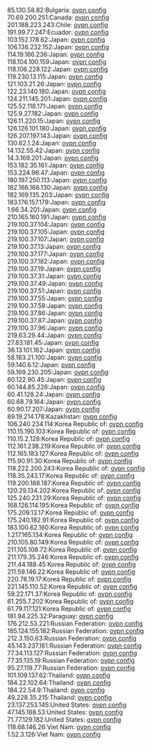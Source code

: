 85.130.58.82:Bulgaria: [ovpn config](vpn/85_130_58_82.ovpn)  
70.69.200.251:Canada: [ovpn config](vpn/70_69_200_251.ovpn)  
201.188.223.243:Chile: [ovpn config](vpn/201_188_223_243.ovpn)  
191.99.77.247:Ecuador: [ovpn config](vpn/191_99_77_247.ovpn)  
103.152.178.62:Japan: [ovpn config](vpn/103_152_178_62.ovpn)  
106.136.232.152:Japan: [ovpn config](vpn/106_136_232_152.ovpn)  
114.19.166.236:Japan: [ovpn config](vpn/114_19_166_236.ovpn)  
118.104.100.159:Japan: [ovpn config](vpn/118_104_100_159.ovpn)  
118.106.228.122:Japan: [ovpn config](vpn/118_106_228_122.ovpn)  
119.230.13.115:Japan: [ovpn config](vpn/119_230_13_115.ovpn)  
121.103.21.26:Japan: [ovpn config](vpn/121_103_21_26.ovpn)  
122.23.140.180:Japan: [ovpn config](vpn/122_23_140_180.ovpn)  
124.211.145.201:Japan: [ovpn config](vpn/124_211_145_201.ovpn)  
125.52.118.171:Japan: [ovpn config](vpn/125_52_118_171.ovpn)  
125.9.27.182:Japan: [ovpn config](vpn/125_9_27_182.ovpn)  
126.11.220.15:Japan: [ovpn config](vpn/126_11_220_15.ovpn)  
126.126.101.180:Japan: [ovpn config](vpn/126_126_101_180.ovpn)  
126.207.197.143:Japan: [ovpn config](vpn/126_207_197_143.ovpn)  
130.62.1.24:Japan: [ovpn config](vpn/130_62_1_24.ovpn)  
14.132.55.42:Japan: [ovpn config](vpn/14_132_55_42.ovpn)  
14.3.169.201:Japan: [ovpn config](vpn/14_3_169_201.ovpn)  
153.182.35.161:Japan: [ovpn config](vpn/153_182_35_161.ovpn)  
153.224.96.47:Japan: [ovpn config](vpn/153_224_96_47.ovpn)  
180.197.250.113:Japan: [ovpn config](vpn/180_197_250_113.ovpn)  
182.166.168.130:Japan: [ovpn config](vpn/182_166_168_130.ovpn)  
182.169.135.203:Japan: [ovpn config](vpn/182_169_135_203.ovpn)  
183.176.157.179:Japan: [ovpn config](vpn/183_176_157_179.ovpn)  
1.66.34.201:Japan: [ovpn config](vpn/1_66_34_201.ovpn)  
210.165.160.191:Japan: [ovpn config](vpn/210_165_160_191.ovpn)  
219.100.37.104:Japan: [ovpn config](vpn/219_100_37_104.ovpn)  
219.100.37.105:Japan: [ovpn config](vpn/219_100_37_105.ovpn)  
219.100.37.107:Japan: [ovpn config](vpn/219_100_37_107.ovpn)  
219.100.37.13:Japan: [ovpn config](vpn/219_100_37_13.ovpn)  
219.100.37.177:Japan: [ovpn config](vpn/219_100_37_177.ovpn)  
219.100.37.182:Japan: [ovpn config](vpn/219_100_37_182.ovpn)  
219.100.37.19:Japan: [ovpn config](vpn/219_100_37_19.ovpn)  
219.100.37.31:Japan: [ovpn config](vpn/219_100_37_31.ovpn)  
219.100.37.49:Japan: [ovpn config](vpn/219_100_37_49.ovpn)  
219.100.37.51:Japan: [ovpn config](vpn/219_100_37_51.ovpn)  
219.100.37.55:Japan: [ovpn config](vpn/219_100_37_55.ovpn)  
219.100.37.58:Japan: [ovpn config](vpn/219_100_37_58.ovpn)  
219.100.37.86:Japan: [ovpn config](vpn/219_100_37_86.ovpn)  
219.100.37.87:Japan: [ovpn config](vpn/219_100_37_87.ovpn)  
219.100.37.96:Japan: [ovpn config](vpn/219_100_37_96.ovpn)  
219.63.29.44:Japan: [ovpn config](vpn/219_63_29_44.ovpn)  
27.83.181.45:Japan: [ovpn config](vpn/27_83_181_45.ovpn)  
36.13.101.162:Japan: [ovpn config](vpn/36_13_101_162.ovpn)  
58.183.21.100:Japan: [ovpn config](vpn/58_183_21_100.ovpn)  
59.140.6.12:Japan: [ovpn config](vpn/59_140_6_12.ovpn)  
59.169.230.205:Japan: [ovpn config](vpn/59_169_230_205.ovpn)  
60.122.90.45:Japan: [ovpn config](vpn/60_122_90_45.ovpn)  
60.144.85.226:Japan: [ovpn config](vpn/60_144_85_226.ovpn)  
60.41.128.24:Japan: [ovpn config](vpn/60_41_128_24.ovpn)  
60.68.79.164:Japan: [ovpn config](vpn/60_68_79_164.ovpn)  
60.90.17.207:Japan: [ovpn config](vpn/60_90_17_207.ovpn)  
89.19.214.178:Kazakhstan: [ovpn config](vpn/89_19_214_178.ovpn)  
106.240.234.114:Korea Republic of: [ovpn config](vpn/106_240_234_114.ovpn)  
110.15.190.103:Korea Republic of: [ovpn config](vpn/110_15_190_103.ovpn)  
110.15.2.128:Korea Republic of: [ovpn config](vpn/110_15_2_128.ovpn)  
112.161.238.219:Korea Republic of: [ovpn config](vpn/112_161_238_219.ovpn)  
112.165.183.127:Korea Republic of: [ovpn config](vpn/112_165_183_127.ovpn)  
115.90.91.30:Korea Republic of: [ovpn config](vpn/115_90_91_30.ovpn)  
118.222.200.243:Korea Republic of: [ovpn config](vpn/118_222_200_243.ovpn)  
118.35.243.17:Korea Republic of: [ovpn config](vpn/118_35_243_17.ovpn)  
119.200.188.187:Korea Republic of: [ovpn config](vpn/119_200_188_187.ovpn)  
120.29.134.202:Korea Republic of: [ovpn config](vpn/120_29_134_202.ovpn)  
125.240.231.29:Korea Republic of: [ovpn config](vpn/125_240_231_29.ovpn)  
168.126.114.195:Korea Republic of: [ovpn config](vpn/168_126_114_195.ovpn)  
175.209.13.17:Korea Republic of: [ovpn config](vpn/175_209_13_17.ovpn)  
175.240.182.91:Korea Republic of: [ovpn config](vpn/175_240_182_91.ovpn)  
183.100.62.160:Korea Republic of: [ovpn config](vpn/183_100_62_160.ovpn)  
1.217.165.134:Korea Republic of: [ovpn config](vpn/1_217_165_134.ovpn)  
210.105.80.149:Korea Republic of: [ovpn config](vpn/210_105_80_149.ovpn)  
211.105.108.72:Korea Republic of: [ovpn config](vpn/211_105_108_72.ovpn)  
211.179.35.246:Korea Republic of: [ovpn config](vpn/211_179_35_246.ovpn)  
211.44.188.45:Korea Republic of: [ovpn config](vpn/211_44_188_45.ovpn)  
211.59.146.22:Korea Republic of: [ovpn config](vpn/211_59_146_22.ovpn)  
220.78.19.17:Korea Republic of: [ovpn config](vpn/220_78_19_17.ovpn)  
221.145.110.52:Korea Republic of: [ovpn config](vpn/221_145_110_52.ovpn)  
59.22.171.37:Korea Republic of: [ovpn config](vpn/59_22_171_37.ovpn)  
61.255.7.202:Korea Republic of: [ovpn config](vpn/61_255_7_202.ovpn)  
61.79.117.121:Korea Republic of: [ovpn config](vpn/61_79_117_121.ovpn)  
181.94.225.32:Paraguay: [ovpn config](vpn/181_94_225_32.ovpn)  
176.212.53.221:Russian Federation: [ovpn config](vpn/176_212_53_221.ovpn)  
185.124.155.182:Russian Federation: [ovpn config](vpn/185_124_155_182.ovpn)  
212.3.150.63:Russian Federation: [ovpn config](vpn/212_3_150_63.ovpn)  
45.143.237.161:Russian Federation: [ovpn config](vpn/45_143_237_161.ovpn)  
77.34.113.127:Russian Federation: [ovpn config](vpn/77_34_113_127.ovpn)  
77.35.135.19:Russian Federation: [ovpn config](vpn/77_35_135_19.ovpn)  
95.27.119.77:Russian Federation: [ovpn config](vpn/95_27_119_77.ovpn)  
101.109.137.62:Thailand: [ovpn config](vpn/101_109_137_62.ovpn)  
184.22.102.64:Thailand: [ovpn config](vpn/184_22_102_64.ovpn)  
184.22.54.9:Thailand: [ovpn config](vpn/184_22_54_9.ovpn)  
49.228.35.215:Thailand: [ovpn config](vpn/49_228_35_215.ovpn)  
23.137.253.145:United States: [ovpn config](vpn/23_137_253_145.ovpn)  
47.145.188.53:United States: [ovpn config](vpn/47_145_188_53.ovpn)  
71.77.129.182:United States: [ovpn config](vpn/71_77_129_182.ovpn)  
118.68.146.26:Viet Nam: [ovpn config](vpn/118_68_146_26.ovpn)  
1.52.3.126:Viet Nam: [ovpn config](vpn/1_52_3_126.ovpn)  

